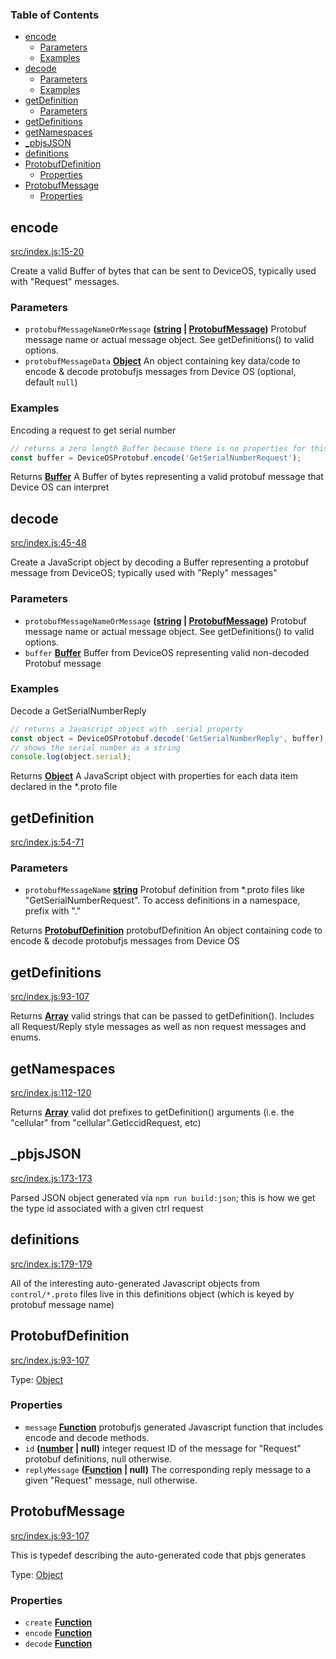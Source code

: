 <!-- Generated by documentation.js. Update this documentation by updating the source code. -->

### Table of Contents

*   [encode][1]
    *   [Parameters][2]
    *   [Examples][3]
*   [decode][4]
    *   [Parameters][5]
    *   [Examples][6]
*   [getDefinition][7]
    *   [Parameters][8]
*   [getDefinitions][9]
*   [getNamespaces][10]
*   [\_pbjsJSON][11]
*   [definitions][12]
*   [ProtobufDefinition][13]
    *   [Properties][14]
*   [ProtobufMessage][15]
    *   [Properties][16]

## encode

[src/index.js:15-20][17]

Create a valid Buffer of bytes that can be sent to DeviceOS, typically used with "Request" messages.

### Parameters

*   `protobufMessageNameOrMessage` **([string][18] | [ProtobufMessage][19])** Protobuf message name or actual message object. See getDefinitions() to valid options.
*   `protobufMessageData` **[Object][20]** An object containing key data/code to encode & decode protobufjs messages from Device OS (optional, default `null`)

### Examples

Encoding a request to get serial number

```javascript
// returns a zero length Buffer because there is no properties for this message, just the option type_id
const buffer = DeviceOSProtobuf.encode('GetSerialNumberRequest');
```

Returns **[Buffer][21]** A Buffer of bytes representing a valid protobuf message that Device OS can interpret

## decode

[src/index.js:45-48][22]

Create a JavaScript object by decoding a Buffer representing a protobuf message from DeviceOS; typically used with "Reply" messages"

### Parameters

*   `protobufMessageNameOrMessage` **([string][18] | [ProtobufMessage][19])** Protobuf message name or actual message object. See getDefinitions() to valid options.
*   `buffer` **[Buffer][21]** Buffer from DeviceOS representing valid non-decoded Protobuf message

### Examples

Decode a GetSerialNumberReply

```javascript
// returns a Javascript object with .serial property
const object = DeviceOSProtobuf.decode('GetSerialNumberReply', buffer);
// shows the serial number as a string
console.log(object.serial);
```

Returns **[Object][20]** A JavaScript object with properties for each data item declared in the \*.proto file

## getDefinition

[src/index.js:54-71][23]

### Parameters

*   `protobufMessageName` **[string][18]** Protobuf definition from \*.proto files like "GetSerialNumberRequest". To access definitions in a namespace, prefix with "<namespace>."

Returns **[ProtobufDefinition][24]** protobufDefinition An object containing code to encode & decode protobufjs messages from Device OS

## getDefinitions

[src/index.js:93-107][25]

Returns **[Array][26]** valid strings that can be passed to getDefinition(). Includes all Request/Reply style messages as well as non request messages and enums.

## getNamespaces

[src/index.js:112-120][27]

Returns **[Array][26]** valid dot prefixes to getDefinition() arguments (i.e. the "cellular" from "cellular".GetIccidRequest, etc)

## \_pbjsJSON

[src/index.js:173-173][28]

Parsed JSON object generated via `npm run build:json`; this is how we get the type id associated with
a given ctrl request

## definitions

[src/index.js:179-179][29]

All of the interesting auto-generated Javascript objects from `control/*.proto` files live in this definitions object
(which is keyed by protobuf message name)

## ProtobufDefinition

[src/index.js:93-107][30]

Type: [Object][20]

### Properties

*   `message` **[Function][31]** protobufjs generated Javascript function that includes encode and decode methods.
*   `id` **([number][32] | null)** integer request ID of the message for "Request" protobuf definitions, null otherwise.
*   `replyMessage` **([Function][31] | null)** The corresponding reply message to a given "Request" message, null otherwise.

## ProtobufMessage

[src/index.js:93-107][33]

This is typedef describing the auto-generated code that pbjs generates

Type: [Object][20]

### Properties

*   `create` **[Function][31]** 
*   `encode` **[Function][31]** 
*   `decode` **[Function][31]** 

[1]: #encode

[2]: #parameters

[3]: #examples

[4]: #decode

[5]: #parameters-1

[6]: #examples-1

[7]: #getdefinition

[8]: #parameters-2

[9]: #getdefinitions

[10]: #getnamespaces

[11]: #_pbjsjson

[12]: #definitions

[13]: #protobufdefinition

[14]: #properties

[15]: #protobufmessage

[16]: #properties-1

[17]: https://github.com/particle-iot/firmware-protobuf/blob/6105b5c2bb7b7b10c1177221938d6ee7815f0e00/src/index.js#L15-L20 "Source code on GitHub"

[18]: https://developer.mozilla.org/docs/Web/JavaScript/Reference/Global_Objects/String

[19]: #protobufmessage

[20]: https://developer.mozilla.org/docs/Web/JavaScript/Reference/Global_Objects/Object

[21]: https://nodejs.org/api/buffer.html

[22]: https://github.com/particle-iot/firmware-protobuf/blob/6105b5c2bb7b7b10c1177221938d6ee7815f0e00/src/index.js#L45-L48 "Source code on GitHub"

[23]: https://github.com/particle-iot/firmware-protobuf/blob/6105b5c2bb7b7b10c1177221938d6ee7815f0e00/src/index.js#L54-L71 "Source code on GitHub"

[24]: #protobufdefinition

[25]: https://github.com/particle-iot/firmware-protobuf/blob/6105b5c2bb7b7b10c1177221938d6ee7815f0e00/src/index.js#L93-L107 "Source code on GitHub"

[26]: https://developer.mozilla.org/docs/Web/JavaScript/Reference/Global_Objects/Array

[27]: https://github.com/particle-iot/firmware-protobuf/blob/6105b5c2bb7b7b10c1177221938d6ee7815f0e00/src/index.js#L112-L120 "Source code on GitHub"

[28]: https://github.com/particle-iot/firmware-protobuf/blob/6105b5c2bb7b7b10c1177221938d6ee7815f0e00/src/index.js#L173-L173 "Source code on GitHub"

[29]: https://github.com/particle-iot/firmware-protobuf/blob/6105b5c2bb7b7b10c1177221938d6ee7815f0e00/src/index.js#L179-L179 "Source code on GitHub"

[30]: https://github.com/particle-iot/firmware-protobuf/blob/6105b5c2bb7b7b10c1177221938d6ee7815f0e00/src/index.js#L73-L78 "Source code on GitHub"

[31]: https://developer.mozilla.org/docs/Web/JavaScript/Reference/Statements/function

[32]: https://developer.mozilla.org/docs/Web/JavaScript/Reference/Global_Objects/Number

[33]: https://github.com/particle-iot/firmware-protobuf/blob/6105b5c2bb7b7b10c1177221938d6ee7815f0e00/src/index.js#L81-L87 "Source code on GitHub"
